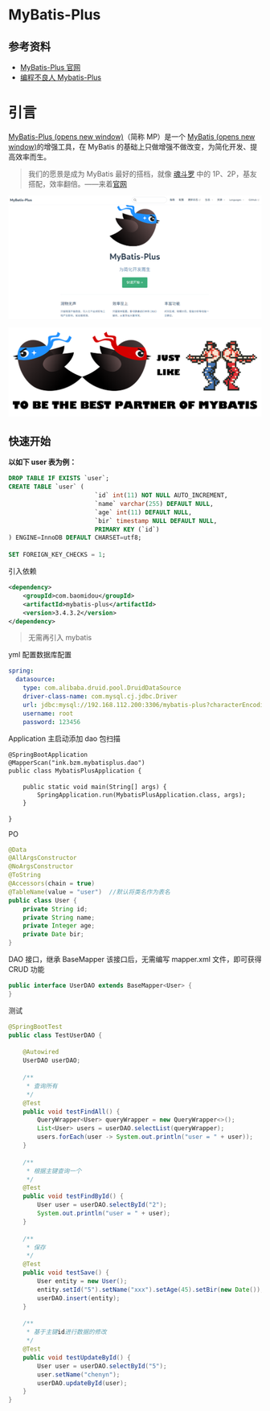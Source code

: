 # MyBatis-Plus

## 参考资料

- [MyBatis-Plus 官网](https://baomidou.com/)
- [编程不良人 Mybatis-Plus](https://www.bilibili.com/video/BV1pK411W7Hu)

# 引言

[MyBatis-Plus (opens new window)](https://github.com/baomidou/mybatis-plus)（简称 MP）是一个 [MyBatis (opens new window)](https://www.mybatis.org/mybatis-3/)的增强工具，在 MyBatis 的基础上只做增强不做改变，为简化开发、提高效率而生。

> 我们的愿景是成为 MyBatis 最好的搭档，就像 [魂斗罗](https://baomidou.com/img/contra.jpg) 中的 1P、2P，基友搭配，效率翻倍。——来着[官网](https://baomidou.com/)

![image-20210915094536108](media/MyBatis-Plus.assets/image-20210915094536108-16316704871291.png)

![img](media/MyBatis-Plus.assets/relationship-with-mybatis.png)

## 快速开始

**以如下 user 表为例：**

```sql
DROP TABLE IF EXISTS `user`;
CREATE TABLE `user` (
                        `id` int(11) NOT NULL AUTO_INCREMENT,
                        `name` varchar(255) DEFAULT NULL,
                        `age` int(11) DEFAULT NULL,
                        `bir` timestamp NULL DEFAULT NULL,
                        PRIMARY KEY (`id`)
) ENGINE=InnoDB DEFAULT CHARSET=utf8;

SET FOREIGN_KEY_CHECKS = 1;
```

引入依赖

```xml
<dependency>
    <groupId>com.baomidou</groupId>
    <artifactId>mybatis-plus</artifactId>
    <version>3.4.3.2</version>
</dependency>
```

> 无需再引入 mybatis

yml 配置数据库配置

```yaml
spring:
  datasource:
    type: com.alibaba.druid.pool.DruidDataSource
    driver-class-name: com.mysql.cj.jdbc.Driver
    url: jdbc:mysql://192.168.112.200:3306/mybatis-plus?characterEncoding=UTF-8
    username: root
    password: 123456
```

Application 主启动添加 dao 包扫描

```java{2}
@SpringBootApplication
@MapperScan("ink.bzm.mybatisplus.dao")
public class MybatisPlusApplication {

	public static void main(String[] args) {
		SpringApplication.run(MybatisPlusApplication.class, args);
	}

}
```

PO

```java
@Data
@AllArgsConstructor
@NoArgsConstructor
@ToString
@Accessors(chain = true)
@TableName(value = "user")	//默认将类名作为表名
public class User {
	private String id;
	private String name;
	private Integer age;
	private Date bir;
}
```

DAO 接口，继承 BaseMapper 该接口后，无需编写 mapper.xml 文件，即可获得 CRUD 功能

```java
public interface UserDAO extends BaseMapper<User> {
}
```

测试

```java
@SpringBootTest
public class TestUserDAO {

	@Autowired
	UserDAO userDAO;

	/**
	 * 查询所有
	 */
	@Test
	public void testFindAll() {
		QueryWrapper<User> queryWrapper = new QueryWrapper<>();
		List<User> users = userDAO.selectList(queryWrapper);
		users.forEach(user -> System.out.println("user = " + user));
	}

	/**
	 * 根据主键查询一个
	 */
	@Test
	public void testFindById() {
		User user = userDAO.selectById("2");
		System.out.println("user = " + user);
	}

	/**
	 * 保存
	 */
	@Test
	public void testSave() {
		User entity = new User();
		entity.setId("5").setName("xxx").setAge(45).setBir(new Date());
		userDAO.insert(entity);
	}

	/**
	 * 基于主键id进行数据的修改
	 */
	@Test
	public void testUpdateById() {
		User user = userDAO.selectById("5");
		user.setName("chenyn");
		userDAO.updateById(user);
	}
}
```
